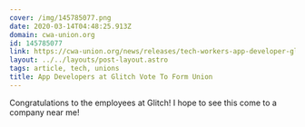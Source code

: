 ```yaml
---
cover: /img/145785077.png
date: 2020-03-14T04:48:25.913Z
domain: cwa-union.org
id: 145785077
link: https://cwa-union.org/news/releases/tech-workers-app-developer-glitch-vote-form-union-and-join-cwa-organizing-initiative
layout: ../../layouts/post-layout.astro
tags: article, tech, unions
title: App Developers at Glitch Vote To Form Union
---
```


Congratulations to the employees at Glitch! I hope to see this come to a company near me!
